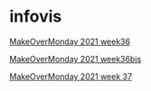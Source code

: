 # infovis



[MakeOverMonday 2021 week36](https://famargosa.github.io/infovis/mon2021w36.html)


[MakeOverMonday 2021 week36bis](https://famargosa.github.io/infovis/mon2021w36bis.html)


[MakeOverMonday 2021 week 37](https://famargosa.github.io/infovis/mon2021w37.html)
